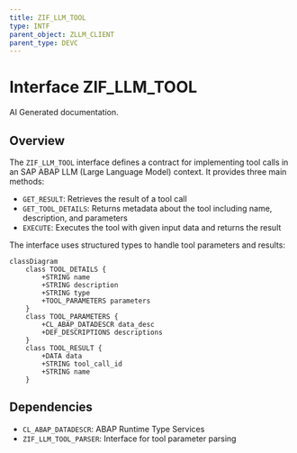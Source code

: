 ```yaml
---
title: ZIF_LLM_TOOL
type: INTF
parent_object: ZLLM_CLIENT
parent_type: DEVC
---
```


# Interface ZIF_LLM_TOOL

AI Generated documentation.
## Overview
The `ZIF_LLM_TOOL` interface defines a contract for implementing tool calls in an SAP ABAP LLM (Large Language Model) context. It provides three main methods:

- `GET_RESULT`: Retrieves the result of a tool call
- `GET_TOOL_DETAILS`: Returns metadata about the tool including name, description, and parameters
- `EXECUTE`: Executes the tool with given input data and returns the result

The interface uses structured types to handle tool parameters and results:
```mermaid
classDiagram
    class TOOL_DETAILS {
        +STRING name
        +STRING description
        +STRING type
        +TOOL_PARAMETERS parameters
    }
    class TOOL_PARAMETERS {
        +CL_ABAP_DATADESCR data_desc
        +DEF_DESCRIPTIONS descriptions
    }
    class TOOL_RESULT {
        +DATA data
        +STRING tool_call_id
        +STRING name
    }
```

## Dependencies
- `CL_ABAP_DATADESCR`: ABAP Runtime Type Services
- `ZIF_LLM_TOOL_PARSER`: Interface for tool parameter parsing

